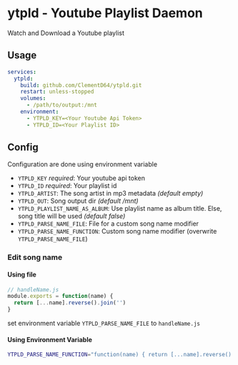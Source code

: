 # ytpld - Youtube Playlist Daemon

Watch and Download a Youtube playlist

## Usage

```yml
services: 
  ytpld:
    build: github.com/ClementD64/ytpld.git
    restart: unless-stopped
    volumes:
      - /path/to/output:/mnt
    environment: 
      - YTPLD_KEY=<Your Youtube Api Token>
      - YTPLD_ID=<Your Playlist ID>
```

## Config

Configuration are done using environment variable

* `YTPLD_KEY` *required*: Your youtube api token
* `YTPLD_ID` *required*: Your playlist id
* `YTPLD_ARTIST`: The song artist in mp3 metadata *(default empty)*
* `YTPLD_OUT`: Song output dir *(default /mnt)*
* `YTPLD_PLAYLIST_NAME_AS_ALBUM`: Use playlist name as album title. Else, song title will be used *(default false)*
* `YTPLD_PARSE_NAME_FILE`: File for a custom song name modifier
* `YTPLD_PARSE_NAME_FUNCTION`: Custom song name modifier (overwrite `YTPLD_PARSE_NAME_FILE`)

### Edit song name

#### Using file

```js
// handleName.js
module.exports = function(name) {
  return [...name].reverse().join('')
}
```

set environment variable `YTPLD_PARSE_NAME_FILE` to `handleName.js`

#### Using Environment Variable

```sh
YTPLD_PARSE_NAME_FUNCTION="function(name) { return [...name].reverse().join('') }"
```

